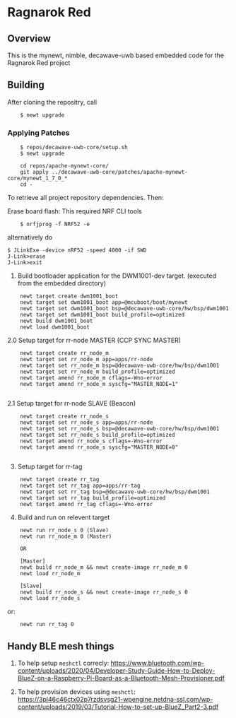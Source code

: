 <!--
#
# Licensed to the Apache Software Foundation (ASF) under one
# or more contributor license agreements.  See the NOTICE file
# distributed with this work for additional information
# regarding copyright ownership.  The ASF licenses this file
# to you under the Apache License, Version 2.0 (the
# "License"); you may not use this file except in compliance
# with the License.  You may obtain a copy of the License at
#
# http://www.apache.org/licenses/LICENSE-2.0
#
# Unless required by applicable law or agreed to in writing,
# software distributed under the License is distributed on an
# "AS IS" BASIS, WITHOUT WARRANTIES OR CONDITIONS OF ANY
#  KIND, either express or implied.  See the License for the
# specific language governing permissions and limitations
# under the License.
#
-->

# Ragnarok Red

## Overview

This is the mynewt, nimble, decawave-uwb based embedded code for the Ragnarok Red project

## Building

After cloning the repositry, call
```
    $ newt upgrade
```
### Applying Patches

```
    $ repos/decawave-uwb-core/setup.sh
    $ newt upgrade
    
    cd repos/apache-mynewt-core/
    git apply ../decawave-uwb-core/patches/apache-mynewt-core/mynewt_1_7_0_*
    cd -
```
To retrieve all project repository dependencies. Then:

Erase board flash: 
This required NRF CLI tools
```
    $ nrfjprog -f NRF52 -e
```
alternatively do

```
$ JLinkExe -device nRF52 -speed 4000 -if SWD
J-Link>erase
J-Link>exit
```
1. Build bootloader application for the DWM1001-dev target.
(executed from the embedded directory)

```
    newt target create dwm1001_boot
    newt target set dwm1001_boot app=@mcuboot/boot/mynewt
    newt target set dwm1001_boot bsp=@decawave-uwb-core/hw/bsp/dwm1001
    newt target set dwm1001_boot build_profile=optimized
    newt build dwm1001_boot
    newt load dwm1001_boot
```

2.0 Setup target for rr-node MASTER (CCP SYNC MASTER)

```
    newt target create rr_node_m
    newt target set rr_node_m app=apps/rr-node
    newt target set rr_node_m bsp=@decawave-uwb-core/hw/bsp/dwm1001
    newt target set rr_node_m build_profile=optimized
    newt target amend rr_node_m cflags=-Wno-error
    newt target amend rr_node_m syscfg="MASTER_NODE=1"
    

```

2.1 Setup target for rr-node SLAVE (Beacon)

```
    newt target create rr_node_s
    newt target set rr_node_s app=apps/rr-node
    newt target set rr_node_s bsp=@decawave-uwb-core/hw/bsp/dwm1001
    newt target set rr_node_s build_profile=optimized
    newt target amend rr_node_s cflags=-Wno-error
    newt target amend rr_node_s syscfg="MASTER_NODE=0"
    

```


3. Setup target for rr-tag

```
    newt target create rr_tag
    newt target set rr_tag app=apps/rr-tag
    newt target set rr_tag bsp=@decawave-uwb-core/hw/bsp/dwm1001
    newt target set rr_tag build_profile=optimized
    newt target amend rr_tag cflags=-Wno-error
```

4. Build and run on relevent target

```
    newt run rr_node_s 0 (Slave)
    newt run rr_node_m 0 (Master)
    
    OR
    
    [Master]
    newt build rr_node_m && newt create-image rr_node_m 0
    newt load rr_node_m 
    
    [Slave]
    newt build rr_node_s && newt create-image rr_node_s 0
    newt load rr_node_s
```

or:

```
    newt run rr_tag 0
```

## Handy BLE mesh things

1. To help setup `meshctl` correcly:
    https://www.bluetooth.com/wp-content/uploads/2020/04/Developer-Study-Guide-How-to-Deploy-BlueZ-on-a-Raspberry-Pi-Board-as-a-Bluetooth-Mesh-Provisioner.pdf

2. To help provision devices using `meshctl`:
    https://3pl46c46ctx02p7rzdsvsg21-wpengine.netdna-ssl.com/wp-content/uploads/2019/03/Tutorial-How-to-set-up-BlueZ_Part2-3.pdf
